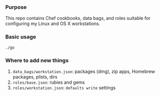 ### Purpose
This repo contains Chef cookbooks, data bags, and roles suitable for configuring my Linux and OS X workstations.

### Basic usage

    ./go

### Where to add new things

1. `data_bags/workstation.json`: packages (dmg), zip apps, Homebrew packages, plists, dirs
2. `roles/base.json`: rubies and gems
3. `roles/workstation.json`: `defaults write` settings
